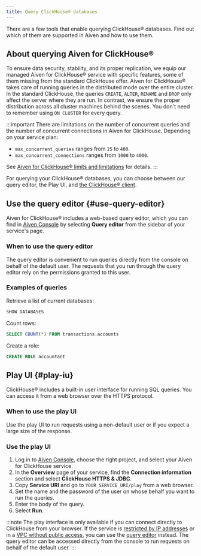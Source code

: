 ```yaml
---
title: Query ClickHouse® databases
---
```


There are a few tools that enable querying ClickHouse® databases. Find out which of them are supported in Aiven and how to use them.

## About querying Aiven for ClickHouse®

To ensure data security, stability, and its proper replication, we equip
our managed Aiven for ClickHouse® service with specific features, some
of them missing from the standard ClickHouse offer. Aiven for
ClickHouse® takes care of running queries in the distributed mode over
the entire cluster. In the standard ClickHouse, the queries `CREATE`,
`ALTER`, `RENAME` and `DROP` only affect the server where they are run.
In contrast, we ensure the proper distribution across all cluster
machines behind the scenes. You don't need to remember using
`ON CLUSTER` for every query.

:::important
There are limitations on the number of concurrent queries and the number of concurrent
connections in Aiven for ClickHouse. Depending on your service plan:

- `max_concurrent_queries` ranges from `25` to `400`.
- `max_concurrent_connections` ranges from `1000` to `4000`.

See
[Aiven for ClickHouse® limits and limitations](/docs/products/clickhouse/reference/limitations)
for details.
:::

For querying your ClickHouse® databases, you can choose between our
query editor, the Play UI, and
[the ClickHouse® client](/docs/products/clickhouse/howto/connect-with-clickhouse-cli).

## Use the query editor {#use-query-editor}

Aiven for ClickHouse® includes a web-based query editor, which you can
find in [Aiven Console](https://console.aiven.io/) by selecting **Query
editor** from the sidebar of your service's page.

### When to use the query editor

The query editor is convenient to run queries directly from
the console on behalf of the default user. The requests that you run
through the query editor rely on the permissions granted to this user.

### Examples of queries

Retrieve a list of current databases:

```sql
SHOW DATABASES
```

Count rows:

```sql
SELECT COUNT(*) FROM transactions.accounts
```

Create a role:

```sql
CREATE ROLE accountant
```

## Play UI {#play-iu}

ClickHouse® includes a built-in user interface for running SQL queries.
You can access it from a web browser over the HTTPS protocol.

### When to use the play UI

Use the play UI to run requests using a non-default user or
if you expect a large size of the response.

### Use the play UI

1.  Log in to [Aiven Console](https://console.aiven.io/), choose the
    right project, and select your Aiven for ClickHouse service.
1.  In the **Overview** page of your service, find the **Connection
    information** section and select **ClickHouse HTTPS & JDBC**.
1.  Copy **Service URI** and go to `YOUR_SERVICE_URI/play` from a
    web browser.
1.  Set the name and the password of the user on whose behalf you want
    to run the queries.
1.  Enter the body of the query.
1.  Select **Run**.

:::note
The play interface is only available if you can connect directly to
ClickHouse from your browser. If the service is
[restricted by IP addresses](/docs/platform/howto/restrict-access) or in a
[VPC without public access](/docs/platform/howto/public-access-in-vpc), you can use the
[query editor](/docs/products/clickhouse/howto/query-databases#use-query-editor) instead.
The query editor can be accessed directly from the console to run
requests on behalf of the default user.
:::
